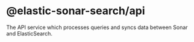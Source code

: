 # @elastic-sonar-search/api

The API service which processes queries and syncs data between Sonar and ElasticSearch.